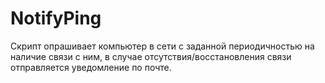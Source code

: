 # NotifyPing
Скрипт опрашивает компьютер в сети с заданной периодичностью на наличие связи с ним, в случае отсутствия/восстановления связи отправляется уведомление по почте.

